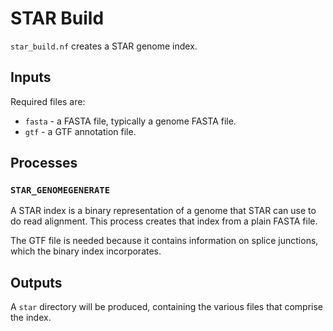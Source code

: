 # STAR Build

`star_build.nf` creates a STAR genome index.

## Inputs

Required files are:

- `fasta` - a FASTA file, typically a genome FASTA file.
- `gtf` - a GTF annotation file.

## Processes

### `STAR_GENOMEGENERATE`

A STAR index is a binary representation of a genome that STAR can use to do read alignment.
This process creates that index from a plain FASTA file.

The GTF file is needed because it contains information on splice junctions, which the binary index incorporates.

## Outputs

A `star` directory will be produced, containing the various files that comprise the index.